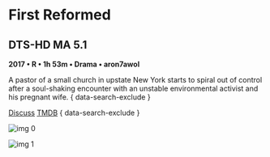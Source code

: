 # First Reformed

## DTS-HD MA 5.1

**2017 • R • 1h 53m • Drama • aron7awol**

A pastor of a small church in upstate New York starts to spiral out of control after a soul-shaking encounter with an unstable environmental activist and his pregnant wife.
{ data-search-exclude }

[Discuss](https://www.avsforum.com/threads/bass-eq-for-filtered-movies.2995212/post-57005070)  [TMDB](458737)
{ data-search-exclude }

![img 0](https://i.imgur.com/Qvmr0CB.jpg)

![img 1](https://i.imgur.com/t7FCr80.png)

